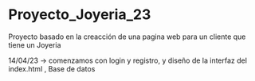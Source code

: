 # Proyecto_Joyeria_23
Proyecto basado en la creacción de una pagina web para un cliente que tiene un Joyeria

14/04/23 -> comenzamos con login y registro, y diseño de la interfaz del index.html , Base de datos
